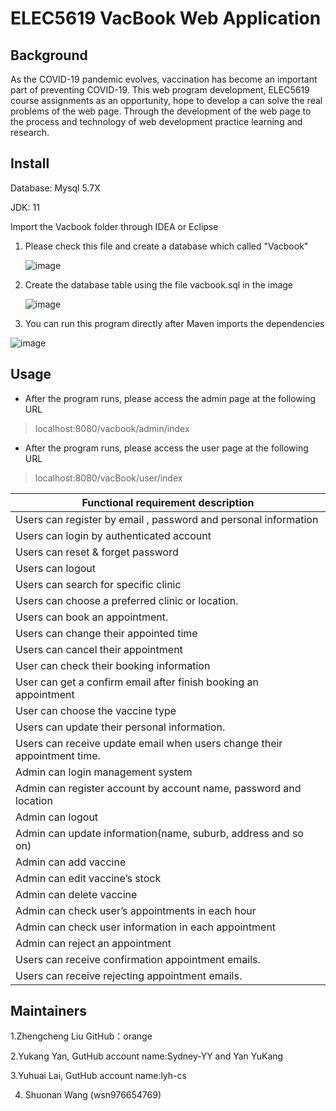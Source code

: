 # ELEC5619 VacBook Web Application

## Background

As the COVID-19 pandemic evolves, vaccination has become an important part of preventing COVID-19. This web program development, ELEC5619 course assignments as an opportunity, hope to develop a can solve the real problems of the web page. Through the development of the web page to the process and technology of web development practice learning and research.  

## Install

Database: Mysql 5.7X

JDK: 11



Import the Vacbook folder through IDEA or Eclipse  

1. Please check this file and create a database which called "Vacbook"

   ![image](https://github.com/reneeli0223/Group45md5/blob/master/src/main/resources/static/readme/image-20211018220842085.png)

2. Create the database table using the file vacbook.sql in the image

   ![image](https://github.com/reneeli0223/Group45md5/blob/master/src/main/resources/static/readme/image-20211018214934823.png)

3. You can run this program directly after Maven imports the dependencies

![image](https://github.com/reneeli0223/Group45md5/blob/master/src/main/resources/static/readme/image-20211018215916563.png)

## Usage

- After the program runs, please access the admin page at the following URL

> localhost:8080/vacbook/admin/index

- After the program runs, please access the user page at the following URL

> localhost:8080/vacBook/user/index



| **Functional requirement description**                       |
| ------------------------------------------------------------ |
| Users can register by email , password and personal information |
| Users can login by authenticated account                     |
| Users can reset & forget password                            |
| Users can logout                                             |
| Users can search for specific clinic                         |
| Users can choose a preferred clinic or location.             |
| Users can book an appointment.                               |
| Users can change their appointed time                        |
| Users can cancel their appointment                           |
| User can check their booking information                     |
| User can get a confirm email after finish booking an appointment |
| User can choose the vaccine type                             |
| Users can update their personal information.                 |
| Users can receive   update email when users change their appointment time. |
| Admin can login management system                            |
| Admin can register account by account name, password and location |
| Admin  can logout                                            |
| Admin can update information(name, suburb, address and so on) |
| Admin can add vaccine                                        |
| Admin can edit vaccine’s stock                               |
| Admin can delete vaccine                                     |
| Admin can check user’s appointments in each hour             |
| Admin can check user information in each appointment         |
| Admin can reject an appointment                              |
| Users can receive confirmation appointment emails.           |
| Users can receive rejecting appointment emails.              |



## Maintainers

1.Zhengcheng Liu GitHub：orange

2.Yukang Yan, GutHub account name:Sydney-YY and Yan YuKang

3.Yuhuai Lai, GutHub account name:lyh-cs

4. Shuonan Wang (wsn976654769)






